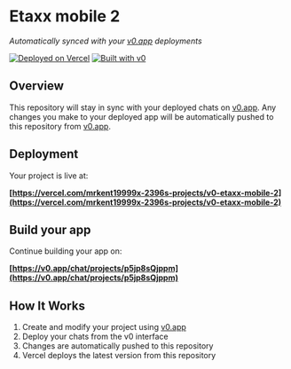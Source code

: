 # Etaxx mobile 2

*Automatically synced with your [v0.app](https://v0.app) deployments*

[![Deployed on Vercel](https://img.shields.io/badge/Deployed%20on-Vercel-black?style=for-the-badge&logo=vercel)](https://vercel.com/mrkent19999x-2396s-projects/v0-etaxx-mobile-2)
[![Built with v0](https://img.shields.io/badge/Built%20with-v0.app-black?style=for-the-badge)](https://v0.app/chat/projects/p5jp8sQjppm)

## Overview

This repository will stay in sync with your deployed chats on [v0.app](https://v0.app).
Any changes you make to your deployed app will be automatically pushed to this repository from [v0.app](https://v0.app).

## Deployment

Your project is live at:

**[https://vercel.com/mrkent19999x-2396s-projects/v0-etaxx-mobile-2](https://vercel.com/mrkent19999x-2396s-projects/v0-etaxx-mobile-2)**

## Build your app

Continue building your app on:

**[https://v0.app/chat/projects/p5jp8sQjppm](https://v0.app/chat/projects/p5jp8sQjppm)**

## How It Works

1. Create and modify your project using [v0.app](https://v0.app)
2. Deploy your chats from the v0 interface
3. Changes are automatically pushed to this repository
4. Vercel deploys the latest version from this repository
